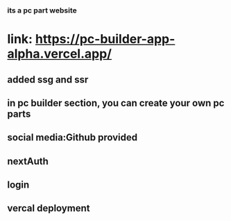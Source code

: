 ### its a pc part website
# link:  https://pc-builder-app-alpha.vercel.app/ 
## added ssg and ssr 
## in pc builder section, you can create your own pc parts 
## social media:Github provided
## nextAuth
## login
## vercal deployment 
